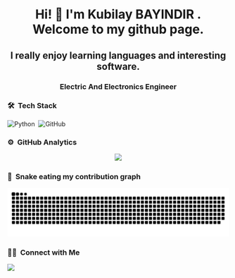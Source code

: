 <h1 align="center">Hi! 👋 I'm Kubilay BAYINDIR . Welcome to my github page.</h1>
<h2 align="center"> I really enjoy learning languages and interesting software.</h2>
<h3 align="center">Electric And Electronics Engineer</h3>

### 🛠 &nbsp;Tech Stack

![Python](https://img.shields.io/badge/-Python-05122A?style=flat&logo=python)&nbsp;
![GitHub](https://img.shields.io/badge/-GitHub-05122A?style=flat&logo=github)&nbsp;
### ⚙️ &nbsp;GitHub Analytics

<p align="center">
<a href="https://github.com/bayindirkubilay60">
  <img height="200em" src="https://github-readme-stats.vercel.app/api?username=bayindirkubilay60&show_icons=true&theme=algolia&include_all_commits=true&count_private=true"/>
</a>
</p>

### 🐍 &nbsp;Snake eating my contribution graph
![snake gif](https://raw.githubusercontent.com/Platane/snk/output/github-contribution-grid-snake.svg)

### 🤝🏻 &nbsp;Connect with Me

<a href="https://www.linkedin.com/in/kubilay-bayindir-b4652ab6"><img src="https://img.shields.io/badge/linkedin-0077B5.svg?style=for-the-badge&logo=linkedin&logoColor=white"/></a>


